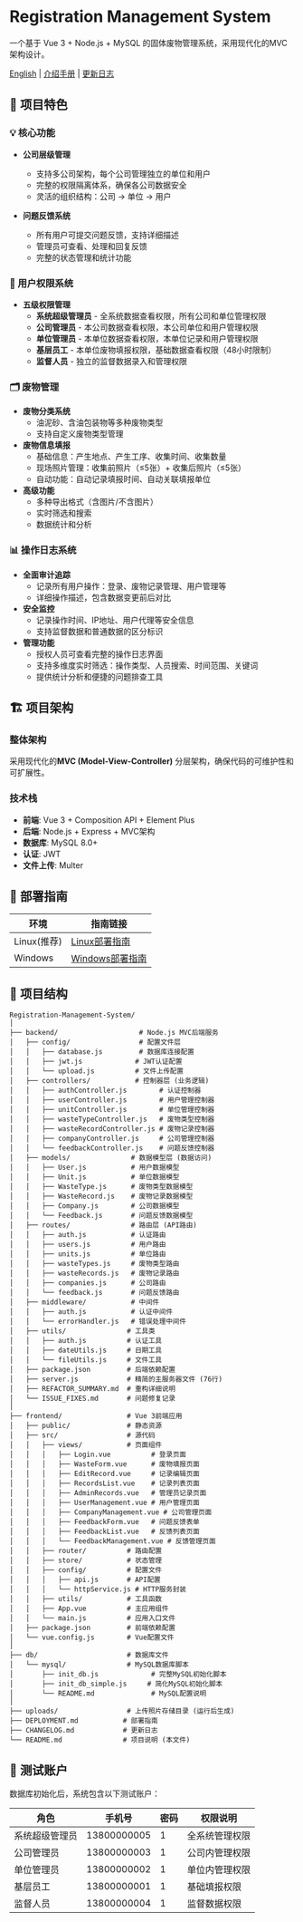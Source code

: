 # Registration Management System

一个基于 Vue 3 + Node.js + MySQL 的固体废物管理系统，采用现代化的MVC架构设计。

[English](README_EN.md) | [介绍手册](instruction.md) | [更新日志](Changelog.md)

## 🎯 项目特色

### 💡 核心功能
- **公司层级管理**
  - 支持多公司架构，每个公司管理独立的单位和用户
  - 完整的权限隔离体系，确保各公司数据安全
  - 灵活的组织结构：公司 → 单位 → 用户

- **问题反馈系统**
  - 所有用户可提交问题反馈，支持详细描述
  - 管理员可查看、处理和回复反馈
  - 完整的状态管理和统计功能

### 👥 用户权限系统
- **五级权限管理**
  - **系统超级管理员** - 全系统数据查看权限，所有公司和单位管理权限
  - **公司管理员** - 本公司数据查看权限，本公司单位和用户管理权限
  - **单位管理员** - 本单位数据查看权限，本单位记录和用户管理权限
  - **基层员工** - 本单位废物填报权限，基础数据查看权限（48小时限制）
  - **监督人员** - 独立的监督数据录入和管理权限

### 🗂️ 废物管理
- **废物分类系统**
  - 油泥砂、含油包装物等多种废物类型
  - 支持自定义废物类型管理
- **废物信息填报**
  - 基础信息：产生地点、产生工序、收集时间、收集数量
  - 现场照片管理：收集前照片（≤5张）+ 收集后照片（≤5张）
  - 自动功能：自动记录填报时间、自动关联填报单位
- **高级功能**
  - 多种导出格式（含图片/不含图片）
  - 实时筛选和搜索
  - 数据统计和分析

### 📊 操作日志系统
- **全面审计追踪**
  - 记录所有用户操作：登录、废物记录管理、用户管理等
  - 详细操作描述，包含数据变更前后对比
- **安全监控**
  - 记录操作时间、IP地址、用户代理等安全信息
  - 支持监督数据和普通数据的区分标识
- **管理功能**
  - 授权人员可查看完整的操作日志界面
  - 支持多维度实时筛选：操作类型、人员搜索、时间范围、关键词
  - 提供统计分析和便捷的问题排查工具

## 🏗️ 项目架构

### 整体架构
采用现代化的**MVC (Model-View-Controller)** 分层架构，确保代码的可维护性和可扩展性。

### 技术栈
- **前端**: Vue 3 + Composition API + Element Plus
- **后端**: Node.js + Express + MVC架构
- **数据库**: MySQL 8.0+
- **认证**: JWT
- **文件上传**: Multer

## 📖 部署指南

| 环境 | 指南链接 |
|------|----------|
| Linux(推荐) | [Linux部署指南](development_linux_CN.md) |
| Windows | [Windows部署指南](development_windows_CN.md) |

## 📁 项目结构

```
Registration-Management-System/
│
├── backend/                    # Node.js MVC后端服务
│   ├── config/                 # 配置文件层
│   │   ├── database.js         # 数据库连接配置
│   │   ├── jwt.js             # JWT认证配置
│   │   └── upload.js          # 文件上传配置
│   ├── controllers/           # 控制器层 (业务逻辑)
│   │   ├── authController.js        # 认证控制器
│   │   ├── userController.js        # 用户管理控制器
│   │   ├── unitController.js        # 单位管理控制器
│   │   ├── wasteTypeController.js   # 废物类型控制器
│   │   ├── wasteRecordController.js # 废物记录控制器
│   │   ├── companyController.js     # 公司管理控制器
│   │   └── feedbackController.js    # 问题反馈控制器
│   ├── models/               # 数据模型层 (数据访问)
│   │   ├── User.js           # 用户数据模型
│   │   ├── Unit.js           # 单位数据模型
│   │   ├── WasteType.js      # 废物类型数据模型
│   │   ├── WasteRecord.js    # 废物记录数据模型
│   │   ├── Company.js        # 公司数据模型
│   │   └── Feedback.js       # 问题反馈数据模型
│   ├── routes/               # 路由层 (API路由)
│   │   ├── auth.js           # 认证路由
│   │   ├── users.js          # 用户路由
│   │   ├── units.js          # 单位路由
│   │   ├── wasteTypes.js     # 废物类型路由
│   │   ├── wasteRecords.js   # 废物记录路由
│   │   ├── companies.js      # 公司路由
│   │   └── feedback.js       # 问题反馈路由
│   ├── middleware/           # 中间件
│   │   ├── auth.js           # 认证中间件
│   │   └── errorHandler.js   # 错误处理中间件
│   ├── utils/               # 工具类
│   │   ├── auth.js          # 认证工具
│   │   ├── dateUtils.js     # 日期工具
│   │   └── fileUtils.js     # 文件工具
│   ├── package.json         # 后端依赖配置
│   ├── server.js            # 精简的主服务器文件 (76行)
│   ├── REFACTOR_SUMMARY.md  # 重构详细说明
│   └── ISSUE_FIXES.md       # 问题修复记录
│
├── frontend/                # Vue 3前端应用
│   ├── public/              # 静态资源
│   ├── src/                 # 源代码
│   │   ├── views/           # 页面组件
│   │   │   ├── Login.vue          # 登录页面
│   │   │   ├── WasteForm.vue      # 废物填报页面
│   │   │   ├── EditRecord.vue     # 记录编辑页面
│   │   │   ├── RecordsList.vue    # 记录列表页面
│   │   │   ├── AdminRecords.vue   # 管理员记录页面
│   │   │   ├── UserManagement.vue # 用户管理页面
│   │   │   ├── CompanyManagement.vue # 公司管理页面
│   │   │   ├── FeedbackForm.vue   # 问题反馈表单
│   │   │   ├── FeedbackList.vue   # 反馈列表页面
│   │   │   └── FeedbackManagement.vue # 反馈管理页面
│   │   ├── router/          # 路由配置
│   │   ├── store/           # 状态管理
│   │   ├── config/          # 配置文件
│   │   │   ├── api.js       # API配置
│   │   │   └── httpService.js # HTTP服务封装
│   │   ├── utils/           # 工具函数
│   │   ├── App.vue          # 主应用组件
│   │   └── main.js          # 应用入口文件
│   ├── package.json         # 前端依赖配置
│   └── vue.config.js        # Vue配置文件
│
├── db/                      # 数据库文件
│   └── mysql/               # MySQL数据库脚本
│       ├── init_db.js             # 完整MySQL初始化脚本
│       ├── init_db_simple.js     # 简化MySQL初始化脚本
│       └── README.md              # MySQL配置说明
│
├── uploads/                 # 上传照片存储目录 (运行后生成)
├── DEPLOYMENT.md           # 部署指南
├── CHANGELOG.md            # 更新日志
└── README.md               # 项目说明 (本文件)
```

## 👤 测试账户

数据库初始化后，系统包含以下测试账户：

| 角色 | 手机号 | 密码 | 权限说明 |
|------|--------|------|----------|
| 系统超级管理员 | 13800000005 | 1 | 全系统管理权限 |
| 公司管理员 | 13800000003 | 1 | 公司内管理权限 |
| 单位管理员 | 13800000002 | 1 | 单位内管理权限 |
| 基层员工 | 13800000001 | 1 | 基础填报权限 |
| 监督人员 | 13800000004 | 1 | 监督数据权限 |